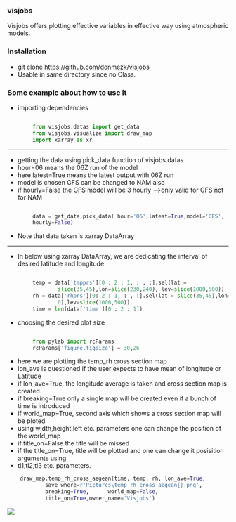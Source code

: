 ### visjobs

Visjobs offers plotting effective variables in effective way using atmospheric models.

### Installation

- git clone https://github.com/donmezk/visjobs
- Usable in same directory since no Class.

### Some example about how to use it


- importing dependencies
```python

		from visjobs.datas import get_data
		from visjobs.visualize import draw_map
		import xarray as xr

```
------------


- getting the data using pick_data function of visjobs.datas
- hour=06 means the 06Z run of the model 
- here latest=True means the latest output with 06Z run
- model is chosen GFS can be changed to NAM also
- if hourly=False the GFS model will be 3 hourly -->only valid for GFS not for NAM
```python

		data = get_data.pick_data( hour='06',latest=True,model='GFS',
		hourly=False)
```
- Note that data taken is xarray DataArray

------------


- In below using xarray DataArray,  we are dedicating the interval of desired latitude and longitude
```python

		temp = data['tmpprs'][0 : 2 : 1, : , :].sel(lat =
				slice(35,45),lon=slice(230,240), lev=slice(1000,500)) - 273.15
		rh = data['rhprs'][0: 2 : 1, : , :].sel(lat = slice(35,45),lon=slice(230, 24
				0),lev=slice(1000,500))
		time = len(data['time'][0 : 2 : 1])
```
- choosing the desired plot size
```python

		from pylab import rcParams
		rcParams['figure.figsize'] = 30,26
```
- here we are plotting the temp_rh cross section map
- lon_ave is questioned if the user expects to have mean of longitude or Latitude
- if lon_ave=True, the longitude average is taken and cross section map is created.
- if breaking=True only a single map will be created even if a bunch of time is introduced 
- if world_map=True, second axis which shows a cross section map will be ploted
- using width,height,left etc. parameters one can change the position of the world_map
- if title_on=False the title will be missed
- if the title_on=True, title will be plotted and one can change it posisition arguments using
- tl1,tl2,tl3 etc. parameters.
```python
	draw_map.temp_rh_cross_aegean(time, temp, rh, lon_ave=True,
			save_where=r'Pictures\temp_rh_cross_aegean{}.png', 
			breaking=True, 		world_map=False,
			title_on=True,owner_name='Visjobs')
```

![]('https://pasteboard.co/J0LwrYC.png')
